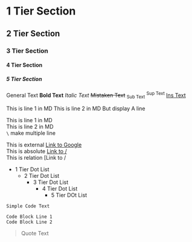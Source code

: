 # 1 Tier Section

## 2 Tier Section

### 3 Tier Section

#### 4 Tier Section

##### 5 Tier Section

General Text **Bold Text** *Italic Text* ~~Mistaken Text~~ <sub>Sub Text</sub> <sup>Sup Text</sup> <ins>Ins Text</ins>

This is line 1 in MD
This is line 2 in MD
But display A line

This is line 1 in MD\
This is line 2 in MD\
`\` make multiple line

This is external [Link to Google](https://google.com)\
This is absolute [Link to /](/)\
This is relation [Link to /

- 1 Tier Dot List
  - 2 Tier Dot List
    - 3 Tier Dot List
      - 4 Tier Dot List
        - 5 Tier DOt List

`Simple Code Text`

```
Code Block Line 1
Code Block Line 2
```

> Quote Text

